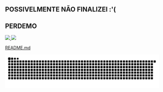 ## POSSIVELMENTE NÃO FINALIZEI :'(
## PERDEMO
  <div>
  <a href="https://github.com/PedroPaulo-98/CAPA">
  <img height="180em" src="https://feijoadasimulator.top/br/sources/9866.jpeg"/>
  <img height="180em" src="https://pbs.twimg.com/media/E0zfMaPXoAEbPjt.jpg"/>
</div>

 README.md

  ![Snake animation](https://github.com/PedroPaulo-98/CAPA/blob/output/github-contribution-grid-snake.svg)
 
</div>
